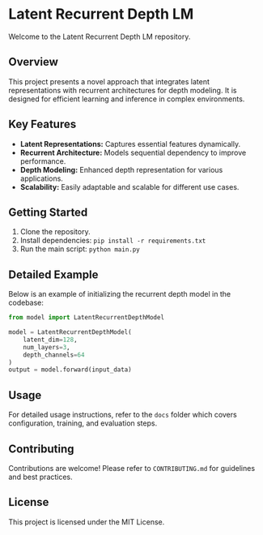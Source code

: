 # Latent Recurrent Depth LM

Welcome to the Latent Recurrent Depth LM repository.

## Overview
This project presents a novel approach that integrates latent representations with recurrent architectures for depth modeling. It is designed for efficient learning and inference in complex environments.

## Key Features
- **Latent Representations:** Captures essential features dynamically.
- **Recurrent Architecture:** Models sequential dependency to improve performance.
- **Depth Modeling:** Enhanced depth representation for various applications.
- **Scalability:** Easily adaptable and scalable for different use cases.

## Getting Started
1. Clone the repository.
2. Install dependencies: `pip install -r requirements.txt`
3. Run the main script: `python main.py`

## Detailed Example
Below is an example of initializing the recurrent depth model in the codebase:

```python
from model import LatentRecurrentDepthModel

model = LatentRecurrentDepthModel(
    latent_dim=128,
    num_layers=3,
    depth_channels=64
)
output = model.forward(input_data)
```

## Usage
For detailed usage instructions, refer to the `docs` folder which covers configuration, training, and evaluation steps.

## Contributing
Contributions are welcome! Please refer to `CONTRIBUTING.md` for guidelines and best practices.

## License
This project is licensed under the MIT License.
